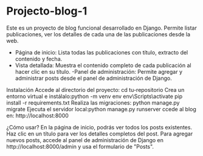 # Projecto-blog-1
Este es un proyecto de blog funcional desarrollado en Django. Permite listar publicaciones, ver los detalles de cada una de las publicaciones desde la web.
- Página de inicio: Lista todas las publicaciones con título, extracto del contenido y fecha.
- Vista detallada: Muestra el contenido completo de cada publicación al hacer clic en su título.
-Panel de administración: Permite agregar y administrar posts desde el panel de administración de Django.

Instalación 
Accede al directorio del proyecto: cd tu-repositorio
Crea un entorno virtual e instálalo:python -m venv env
env\Scripts\activate
pip install -r requirements.txt
Realiza las migraciones: python manage.py migrate
Ejecuta el servidor local:python manage.py runserver
ccede al blog en: http://localhost:8000

¿Cómo usar?
En la página de inicio, podrás ver todos los posts existentes.
Haz clic en un título para ver los detalles completos del post.
Para agregar nuevos posts, accede al panel de administración de Django en http://localhost:8000/admin y usa el formulario de "Posts".
